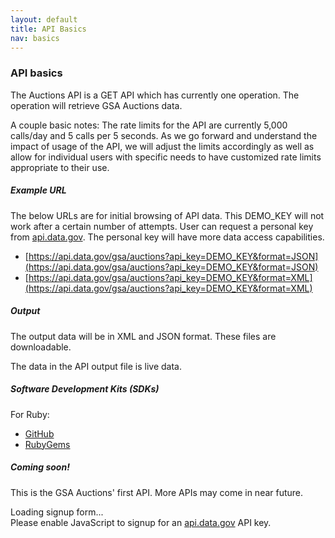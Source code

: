 ```yaml
---
layout: default
title: API Basics
nav: basics
---
```


### API basics

The Auctions API is a GET API which has currently one operation. The operation will retrieve GSA Auctions data.  

A couple basic notes: The rate limits for the API are currently 5,000 calls/day and 5 calls per 5 seconds. As we go forward and understand the impact of usage of the API, we will adjust the limits accordingly as well as allow for individual users with specific needs to have customized rate limits appropriate to their use.

##### Example URL

The below URLs are for initial browsing of API data. This DEMO_KEY will not work after a certain number of attempts. User can  request a personal key from [api.data.gov](https://api.data.gov/signup/). The personal key will have more data access capabilities.    

* [https://api.data.gov/gsa/auctions?api_key=DEMO_KEY&format=JSON](https://api.data.gov/gsa/auctions?api_key=DEMO_KEY&format=JSON)  
* [https://api.data.gov/gsa/auctions?api_key=DEMO_KEY&format=XML](https://api.data.gov/gsa/auctions?api_key=DEMO_KEY&format=XML)  

##### Output

The output data will be in XML and JSON format. These files are downloadable.

The data in the API output file is live data.  

##### Software Development Kits (SDKs)

For Ruby:  
* [GitHub](https://github.com/18F/gsa_auctions_gem)  
* [RubyGems](https://rubygems.org/gems/gsa_auctions)  

##### Coming soon! 

This is the GSA Auctions' first API. More APIs may come in near future.

<body id="basics"></body>

<div id="apidatagov_signup">Loading signup form...</div>
<script type="text/javascript">
  /* * * CONFIGURATION VARIABLES: EDIT BEFORE PASTING INTO YOUR WEBPAGE * * */
  var apiUmbrellaSignupOptions = {
    registrationSource: 'gsa-auctions',
    apiKey: '0aYAx2eY37dkfjqsrrZ53SSCkY1yY2kRYGvY27rv'
  };

  /* * * DON'T EDIT BELOW THIS LINE * * */
  (function() {
    var apiUmbrella = document.createElement('script'); apiUmbrella.type = 'text/javascript'; apiUmbrella.async = true;
    apiUmbrella.src = 'https://api.data.gov/static/javascripts/signup_embed.js';
    (document.getElementsByTagName('head')[0] || document.getElementsByTagName('body')[0]).appendChild(apiUmbrella);
  })();
</script>
<noscript>Please enable JavaScript to signup for an <a href="http://api.data.gov/">api.data.gov</a> API key.</noscript>
